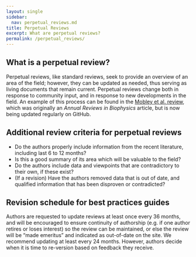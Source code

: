 ```yaml
---
layout: single
sidebar:
  nav: perpetual_reviews.md
title: Perpetual Reviews
excerpt: What are perpetual reviews?
permalink: /perpetual_reviews/
---
```


## What is a perpetual review?
Perpetual reviews, like standard reviews, seek to provide an overview of an area of the field; however, they can be updated as needed, thus serving as living documents that remain current.
Perpetual reviews change both in response to community input, and in response to new developments in the field.
An example of this process can be found in the [Mobley et
al. review](https://github.com/MobleyLab/benchmarksets), which was
originally an *Annual Reviews in Biophysics* article, but is now being
updated regularly on GitHub.

## Additional review criteria for perpetual reviews
* Do the authors properly include information from the recent literature, including last 6 to 12 months?
* Is this a good summary of its area which will be valuable to the field?
* Do the authors include data and viewpoints that are contradictory to their own, if these exist?
* (If a revision) Have the authors removed data that is out of date, and qualified information that has been disproven or contradicted?

## Revision schedule for best practices guides
Authors are requested to update reviews at least once every 36 months, and will be encouraged to ensure continuity of authorship (e.g. if one author retires or loses interest) so the review can be maintained, or else the review will be “made emeritus” and indicated as out-of-date on the site.  We recommend updating at least every 24 months.  However, authors decide when it is time to re-version based on feedback they receive. 

